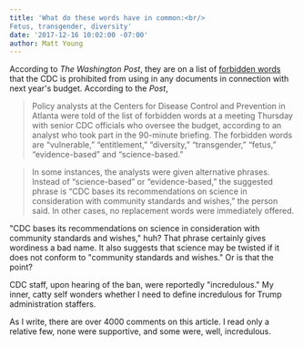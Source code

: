 ```yaml
---
title: 'What do these words have in common:<br/> 
Fetus, transgender, diversity'
date: '2017-12-16 10:02:00 -07:00'
author: Matt Young
---
```


According to <i>The Washington Post</i>, they are on a list of <a href="https://www.washingtonpost.com/national/health-science/cdc-gets-list-of-forbidden-words-fetus-transgender-diversity/2017/12/15/f503837a-e1cf-11e7-89e8-edec16379010_story.html">forbidden words</a> that the CDC is prohibited from using in any documents in connection with next year's budget. According to the <i>Post</i>,

>Policy analysts at the Centers for Disease Control and Prevention in Atlanta were told of the list of forbidden words at a meeting Thursday with senior CDC officials who oversee the budget, according to an analyst who took part in the 90-minute briefing. The forbidden words are “vulnerable,” “entitlement,” “diversity,” “transgender,” “fetus,” “evidence-based” and “science-based.”

>In some instances, the analysts were given alternative phrases. Instead of “science-based” or ­“evidence-based,” the suggested phrase is “CDC bases its recommendations on science in consideration with community standards and wishes,” the person said. In other cases, no replacement words were immediately offered.

"CDC bases its recommendations on science in consideration with community standards and wishes," huh? That phrase certainly gives wordiness a bad name. It also suggests that science may be twisted if it does not conform to "community standards and wishes." Or is that the point?

CDC staff, upon hearing of the ban, were reportedly "incredulous." My inner, catty self wonders whether I need to define incredulous for Trump administration staffers.

As I write, there are over 4000 comments on this article. I read only a relative few, none were supportive, and some were, well, incredulous.

